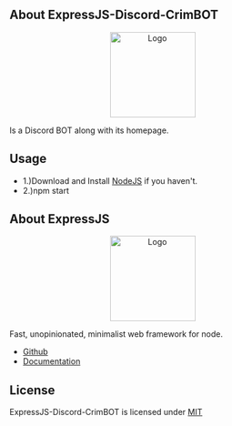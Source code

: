 ## About ExpressJS-Discord-CrimBOT

<p align="center"><img src="https://i.imgur.com/HIo2Mrt.png" width="150px" height="auto" alt="Logo"></a></p>

Is a Discord BOT along with its homepage.

## Usage

* 1.)Download and Install [NodeJS](https://nodejs.org/en/) if you haven't.
* 2.)npm start

## About ExpressJS

<p align="center"><img src="https://i.imgur.com/31e6m1U.png" width="150px" height="auto" alt="Logo"></a></p>

Fast, unopinionated, minimalist web framework for node.

- [Github](https://github.com/expressjs/express)
- [Documentation](http://expressjs.com/)

## License

ExpressJS-Discord-CrimBOT is licensed under [MIT](https://choosealicense.com/licenses/mit/)
